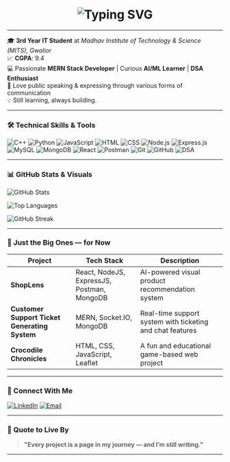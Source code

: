<!-- Typing SVG -->
<h1 align="center">
  <img 
    src="https://readme-typing-svg.demolab.com?font=Fira+Code&weight=700&size=30&duration=2000&pause=100&color=0A66C2&center=true&vCenter=true&width=700&lines=Hey%20there%20%F0%9F%91%8B%2C%20I'm%20Anshita!;%F0%9F%91%A9%E2%80%8D%F0%9F%92%BBTech%20Enthusiast%20%26%20Creative%20Mind" 
    alt="Typing SVG" 
  />
</h1>


---

🎓 **3rd Year IT Student** at *Madhav Institute of Technology & Science (MITS), Gwalior*  
📈 **CGPA**: 9.4  
💻 Passionate **MERN Stack Developer** | Curious **AI/ML Learner** | **DSA Enthusiast**<br/>
🎤 Love public speaking & expressing through various forms of communication  
💡 Still learning, always building.

---

### 🛠️ Technical Skills & Tools

![C++](https://img.shields.io/badge/C++-00599C?style=for-the-badge&logo=cplusplus)
![Python](https://img.shields.io/badge/Python-3670A0?style=for-the-badge&logo=python)
![JavaScript](https://img.shields.io/badge/JavaScript-F7DF1E?style=for-the-badge&logo=javascript)
![HTML](https://img.shields.io/badge/HTML-E34F26?style=for-the-badge&logo=html5)
![CSS](https://img.shields.io/badge/CSS-1572B6?style=for-the-badge&logo=css3)
![Node.js](https://img.shields.io/badge/Node.js-339933?style=for-the-badge&logo=nodedotjs)
![Express.js](https://img.shields.io/badge/Express.js-000000?style=for-the-badge&logo=express)
![MySQL](https://img.shields.io/badge/MySQL-00000F?style=for-the-badge&logo=mysql)
![MongoDB](https://img.shields.io/badge/MongoDB-4EA94B?style=for-the-badge&logo=mongodb)
![React](https://img.shields.io/badge/React-20232A?style=for-the-badge&logo=react)
![Postman](https://img.shields.io/badge/Postman-FF6C37?style=for-the-badge&logo=postman)
![Git](https://img.shields.io/badge/Git-F05032?style=for-the-badge&logo=git)
![GitHub](https://img.shields.io/badge/GitHub-181717?style=for-the-badge&logo=github)
![DSA](https://img.shields.io/badge/Data_Structures_and_Algorithms-000000?style=for-the-badge&logo=leetcode)

---


### 📊 GitHub Stats & Visuals

![GitHub Stats](https://github-readme-stats.vercel.app/api?username=anshita-24&show_icons=true&theme=radical)

![Top Languages](https://github-readme-stats.vercel.app/api/top-langs/?username=anshita-24&layout=compact&theme=tokyonight)

![GitHub Streak](https://github-readme-streak-stats.herokuapp.com/?user=anshita-24&theme=dark&date_format=M%20j%5B%2C%20Y%5D)

---

### 🚀 Just the Big Ones — for Now

| Project                                 | Tech Stack                                 | Description                                               |
|-----------------------------------------|--------------------------------------------|-----------------------------------------------------------|
| **ShopLens**                            | React, NodeJS, ExpressJS, Postman, MongoDB | AI-powered visual product recommendation system           |
| **Customer Support Ticket Generating System** | MERN, Socket.IO, MongoDB                  | Real-time support system with ticketing and chat features |
| **Crocodile Chronicles**                | HTML, CSS, JavaScript, Leaflet             | A fun and educational game-based web project              |

---

### 🤝 Connect With Me
[![LinkedIn](https://img.shields.io/badge/-LinkedIn-0A66C2?style=for-the-badge&logo=linkedin&logoColor=white)](https://www.linkedin.com/in/anshita-shrivastava-73a07929a)
[![Email](https://img.shields.io/badge/-Email-D14836?style=for-the-badge&logo=gmail&logoColor=white)](mailto:anshitaa.shrivastava2005@gmail.com)

---

### 💬 Quote to Live By
> **"Every project is a page in my journey — and I’m still writing."**

---


